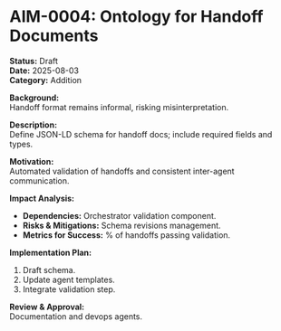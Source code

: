 
# AIM-0004: Ontology for Handoff Documents

**Status:** Draft\
**Date:** 2025-08-03\
**Category:** Addition

**Background:**\
Handoff format remains informal, risking misinterpretation.

**Description:**\
Define JSON-LD schema for handoff docs; include required fields and types.

**Motivation:**\
Automated validation of handoffs and consistent inter-agent communication.

**Impact Analysis:**

- **Dependencies:** Orchestrator validation component.
- **Risks & Mitigations:** Schema revisions management.
- **Metrics for Success:** % of handoffs passing validation.

**Implementation Plan:**

1. Draft schema.
2. Update agent templates.
3. Integrate validation step.

**Review & Approval:**\
Documentation and devops agents.
